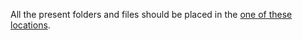All the present folders and files should be placed in the [one of these locations].

[one of these locations]: https://code.visualstudio.com/docs/getstarted/settings#_settings-file-locations
